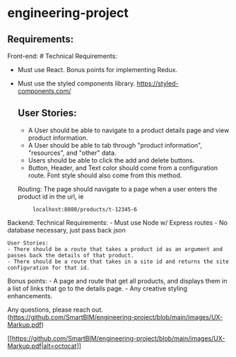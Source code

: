 # engineering-project

## Requirements: 

Front-end: 
	# Technical Requirements: 
- Must use React. Bonus points for implementing Redux.
- Must use the styled components library. https://styled-components.com/


	## User Stories: 
	- A User should be able to navigate to a product details page and view product information.
	- A User should be able to tab through "product information", "resources", and "other" data. 
	- Users should be able to click the add and delete buttons.  
	- Button, Header, and Text color should come from a configuration route. Font style should also come from this method.

	Routing: 
		The page should navigate to a page when a user enters the product id in the url, ie 
```
		localhost:8080/products/t-12345-6
```


Backend: 
	Technical Requirements: 
	- Must use Node w/ Express routes
	- No database necessary, just pass back json 


	User Stories: 
	- There should be a route that takes a product id as an argument and passes back the details of that product. 
	- There should be a route that takes in a site id and returns the site configuration for that id. 



Bonus points: 
	- A page and route that get all products, and displays them in a list of links that go to the details page. 
	- Any creative styling enhancements.  


Any questions, please reach out.
(https://github.com/SmartBIM/engineering-project/blob/main/images/UX-Markup.pdf)

[[https://github.com/SmartBIM/engineering-project/blob/main/images/UX-Markup.pdf|alt=octocat]]


